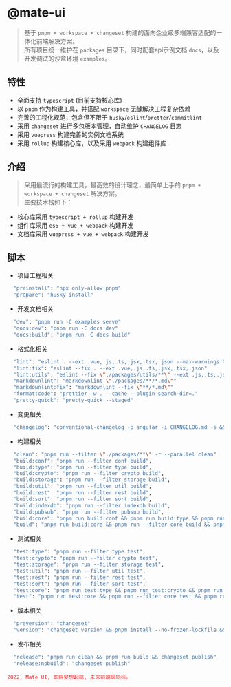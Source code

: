 # @mate-ui
> 基于 `pnpm + workspace + changeset` 构建的面向企业级多端兼容适配的一体化前端解决方案。<br/>
> 所有项目统一维护在 `packages` 目录下，同时配套api示例文档 `docs`，以及开发调试的沙盒环境 `examples`。<br/>

## 特性
- 全面支持 `typescript` (目前支持核心库)
- 以 `pnpm` 作为构建工具，并搭配 `workspace` 无缝解决工程复杂依赖
- 完善的工程化规范，包含但不限于 `husky`/`eslint`/`pretter`/`commitlint`
- 采用 `changeset` 进行多包版本管理，自动维护 `CHANGELOG` 日志
- 采用 `vuepress` 构建完善的实例文档系统
- 采用 `rollup` 构建核心库，以及采用 `webpack` 构建组件库

## 介绍
> 采用最流行的构建工具，最高效的设计理念，最简单上手的 `pnpm + workspace + changeset` 解决方案。<br/>
> 主要技术栈如下：
- 核心库采用 `typescript + rollup` 构建开发
- 组件库采用 `es6 + vue + webpack` 构建开发
- 文档库采用 `vuepress + vue + webpack` 构建开发

## 脚本
- 项目工程相关
```sh
  "preinstall": "npx only-allow pnpm"
  "prepare": "husky install"
```
- 开发文档相关
```sh
  "dev": "pnpm run -C examples serve"
  "docs:dev": "pnpm run -C docs dev"
  "docs:build": "pnpm run -C docs build"
```
- 格式化相关
```sh
  "lint": "eslint . --ext .vue,.js,.ts,.jsx,.tsx,.json --max-warnings 0"
  "lint:fix": "eslint --fix . --ext .vue,.js,.ts,.jsx,.tsx,.json"
  "lint:utils": "eslint --fix \"./packages/utils/**\" --ext .js,.ts,.json"
  "markdownlint": "markdownlint \"./packages/**/*.md\""
  "markdownlint:fix": "markdownlint --fix \"**/*.md\""
  "format:code": "prettier -w . --cache --plugin-search-dir=."
  "pretty-quick": "pretty-quick --staged"
```
- 变更相关
```sh
  "changelog": "conventional-changelog -p angular -i CHANGELOG.md -s && git add CHANGELOG.md"
```
- 构建相关
```sh
  "clean": "pnpm run --filter \"./packages/**\" -r --parallel clean"
  "build:conf": "pnpm run --filter conf build",
  "build:type": "pnpm run --filter type build",
  "build:crypto": "pnpm run --filter crypto build",
  "build:storage": "pnpm run --filter storage build",
  "build:util": "pnpm run --filter util build",
  "build:rest": "pnpm run --filter rest build",
  "build:sort": "pnpm run --filter sort build",
  "build:indexdb": "pnpm run --filter indexdb build",
  "build:pubsub": "pnpm run --filter pubsub build",
  "build:core": "pnpm run build:conf && pnpm run build:type && pnpm run build:crypto && pnpm run build:storage && pnpm run build:util && pnpm run build:rest",
  "build": "pnpm run build:core && pnpm run --filter core build && pnpm run build:sort && pnpm run build:indexdb && pnpm run build:pubsub"
```

- 测试相关
```sh
  "test:type": "pnpm run --filter type test",
  "test:crypto": "pnpm run --filter crypto test",
  "test:storage": "pnpm run --filter storage test",
  "test:util": "pnpm run --filter util test",
  "test:rest": "pnpm run --filter rest test",
  "test:sort": "pnpm run --filter sort test",
  "test:core": "pnpm run test:type && pnpm run test:crypto && pnpm run test:storage && pnpm run test:util && pnpm run test:rest",
  "test": "pnpm run test:core && pnpm run --filter core test && pnpm run test:sort",
```

- 版本相关
```sh
  "preversion": "changeset"
  "version": "changeset version && pnpm install --no-frozen-lockfile && pnpm run format:code"
```
- 发布相关
```sh
  "release": "pnpm run clean && pnpm run build && changeset publish"
  "release:nobuild": "changeset publish"
```

<font color=#f81d22>`2022, Mate UI, 即将梦想起航, 未来前端风向标。`</font>
